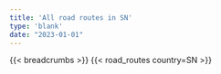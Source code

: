 ```yaml
---
title: 'All road routes in SN'
type: 'blank'
date: "2023-01-01"
---
```


{{< breadcrumbs >}}
{{< road_routes country=SN >}}
